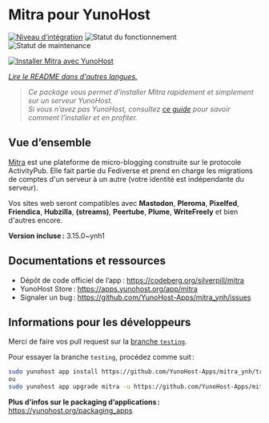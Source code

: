 <!--
Nota bene : ce README est automatiquement généré par <https://github.com/YunoHost/apps/tree/master/tools/readme_generator>
Il NE doit PAS être modifié à la main.
-->

# Mitra pour YunoHost

[![Niveau d’intégration](https://apps.yunohost.org/badge/integration/mitra)](https://ci-apps.yunohost.org/ci/apps/mitra/)
![Statut du fonctionnement](https://apps.yunohost.org/badge/state/mitra)
![Statut de maintenance](https://apps.yunohost.org/badge/maintained/mitra)

[![Installer Mitra avec YunoHost](https://install-app.yunohost.org/install-with-yunohost.svg)](https://install-app.yunohost.org/?app=mitra)

*[Lire le README dans d'autres langues.](./ALL_README.md)*

> *Ce package vous permet d’installer Mitra rapidement et simplement sur un serveur YunoHost.*  
> *Si vous n’avez pas YunoHost, consultez [ce guide](https://yunohost.org/install) pour savoir comment l’installer et en profiter.*

## Vue d’ensemble

[Mitra](https://codeberg.org/silverpill/mitra) est une plateforme de micro-blogging construite sur le protocole ActivityPub. Elle fait partie du Fediverse et prend en charge les migrations de comptes d'un serveur à un autre (votre identité est indépendante du serveur).

Vos sites web seront compatibles avec **Mastodon**, **Pleroma**, **Pixelfed**, **Friendica**, **Hubzilla**, **(streams)**, **Peertube**, **Plume**, **WriteFreely** et bien d'autres encore.


**Version incluse :** 3.15.0~ynh1
## Documentations et ressources

- Dépôt de code officiel de l’app : <https://codeberg.org/silverpill/mitra>
- YunoHost Store : <https://apps.yunohost.org/app/mitra>
- Signaler un bug : <https://github.com/YunoHost-Apps/mitra_ynh/issues>

## Informations pour les développeurs

Merci de faire vos pull request sur la [branche `testing`](https://github.com/YunoHost-Apps/mitra_ynh/tree/testing).

Pour essayer la branche `testing`, procédez comme suit :

```bash
sudo yunohost app install https://github.com/YunoHost-Apps/mitra_ynh/tree/testing --debug
ou
sudo yunohost app upgrade mitra -u https://github.com/YunoHost-Apps/mitra_ynh/tree/testing --debug
```

**Plus d’infos sur le packaging d’applications :** <https://yunohost.org/packaging_apps>
